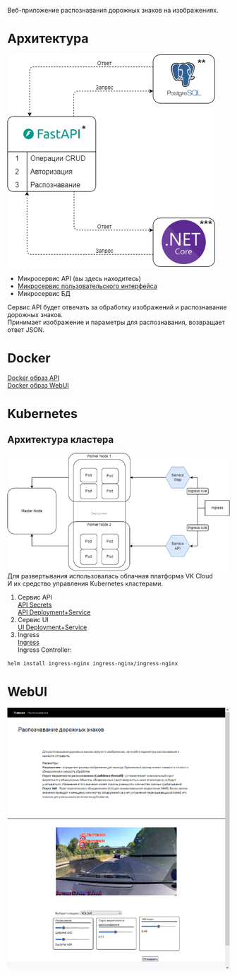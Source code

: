 Веб-приложение распознавания дорожных знаков на изображениях.
# Архитектура
![микросервисная архитектура приложения](https://github.com/Victor90001/deeploma/blob/a55b7561c9ea313d30963b5b81f68820ef0d6880/extra/static/technologies/5.1.png)

- Микросервис API (вы здесь находитесь)
- [Микросервис пользовательского интерфейса](https://github.com/Victor90001/deeploma-webui)
- Микросервис БД

Сервис API будет отвечать за обработку изображений и распознавание дорожных знаков. <br>Принимает изображение и параметры для распознавания, возвращает ответ JSON.<br>

# Docker

[Docker образ API](https://github.com/Victor90001/deeploma/blob/a55b7561c9ea313d30963b5b81f68820ef0d6880/Dockerfile) <br>
[Docker образ WebUI](https://github.com/Victor90001/deeploma-webui/blob/1e4e5dcd6f05c02a2d0973c461bd5aa57387e88e/webui/Dockerfile)

# Kubernetes
## Архитектура кластера
![Cluster](https://github.com/Victor90001/deeploma/blob/4682531d43d4dc25ce338c55e504edf9e307f087/extra/static/technologies/first%20cluster.png) <br>
Для развертывания использовалась облачная платформа VK Cloud<br>
И их средство управления Kubernetes кластерами.<br>

1. Сервис API <br>
[API Secrets](https://github.com/Victor90001/deeploma/blob/main/extra/Deploy/back/fastapi-secrets.yaml) <br>
[API Deployment+Service](https://github.com/Victor90001/deeploma/blob/a55b7561c9ea313d30963b5b81f68820ef0d6880/extra/Deploy/back/vk_back.yaml)
2. Сервис UI <br>
[UI Deployment+Service](https://github.com/Victor90001/deeploma/blob/a55b7561c9ea313d30963b5b81f68820ef0d6880/extra/Deploy/front/vk-web.yaml)
3. Ingress <br>
[Ingress](https://github.com/Victor90001/deeploma/blob/a55b7561c9ea313d30963b5b81f68820ef0d6880/extra/Deploy/ingress/vk-ingress.yaml) <br>
Ingress Controller:
```bash
helm install ingress-nginx ingress-nginx/ingress-nginx
```

# WebUI
![UI](https://github.com/Victor90001/deeploma/blob/73e01573e663e596b46abacfd65da892971b5b48/extra/static/technologies/web.png)

